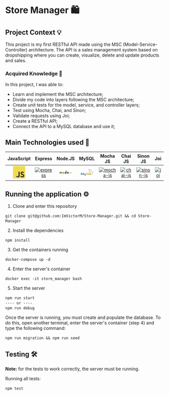 # Store Manager 🛍️

## Project Context 💡
This project is my first RESTful API made using the MSC (Model-Service-Controller) architecture. The API is a sales management system based on dropshipping where you can create, visualize, delete and update products and sales.

### Acquired Knowledge 📖

In this project, I was able to:
- Learn and implement the MSC architecture;
- Divide my code into layers following the MSC architecture;
- Create unit tests for the model, service, and controller layers;
- Test using Mocha, Chai, and Sinon;
- Validate requests using Joi;
- Create a RESTful API;
- Connect the API to a MySQL database and use it;

## Main Technologies used 🧰
<table>
    <thead>
        <tr>
            <th>JavaScript</th>
            <th>Express</th>
            <th>Node.JS</th>
            <th>MySQL</th>
            <th>Mocha JS</th>
            <th>Chai JS</th>
            <th>Sinon JS</th>
            <th>Joi</th>
            <th>Docker</th>
        </tr>
    </thead>
    <tbody>
        <tr>
            <td align="center">
                <a href="https://developer.mozilla.org/en-US/docs/Web/JavaScript" target="_blank" rel="noreferrer"> 
                    <img 
                        src="https://raw.githubusercontent.com/devicons/devicon/master/icons/javascript/javascript-original.svg" 
                        alt="javascript" 
                        width="40" 
                        height="40"
                    /> 
                </a>
            </td>
            <td align="center">
                <a href="https://expressjs.com/" target="_blank">
                    <img
                        src="https://www.orafox.com/wp-content/uploads/2019/01/expressjs.png"
                        alt="express"
                        width="40"
                        height="40"
                    />
                </a>
            </td>
            <td align="center">
                <a href="https://nodejs.org" target="_blank" rel="noreferrer"> 
                    <img 
                        src="https://raw.githubusercontent.com/devicons/devicon/master/icons/nodejs/nodejs-original-wordmark.svg" 
                        alt="nodejs" 
                        width="40" 
                        height="40"
                    /> 
                </a>
            </td>
             <td align="center">
                 <a href="https://www.mysql.com/" target="_blank" rel="noreferrer"> 
                     <img 
                         src="https://raw.githubusercontent.com/devicons/devicon/master/icons/mysql/mysql-original-wordmark.svg" 
                         alt="mysql" 
                         width="40" 
                         height="40"
                    /> 
                </a>
            </td>
            <td align="center">
                <a href="https://mochajs.org/" target="_blank" rel"noreferrer">
                    <img
                        src="https://avatars.githubusercontent.com/u/8770005?s=200&v=4"
                        alt="mocha-js"
                        width="40"
                        height="40"
                    />
                </a>
            </td>
             <td align="center">
                <a href="https://www.chaijs.com/" target="_blank" rel="noreferrer"> 
                    <img src="https://raw.githubusercontent.com/gist/keithamus/3d8cfbaeddf8bdf5f7cd94a3bdae0934/raw/63ca295f3aa7e1b94b598d84dfe0330383497a8c/Chai%20Logo%20(C).svg" 
                        alt="chai-js" 
                        width="40" 
                        height="40"
                    /> 
                </a>
            </td>
             <td align="center">
                <a href="https://sinonjs.org/" target="_blank" rel="noreferrer"> 
                    <img 
                        src="https://sinonjs.org/assets/images/logo.png" 
                        alt="sinon-js" 
                        width="40" 
                        height="40"
                    /> 
                </a>
            </td>
            <td align="center">
                <a href="https://joi.dev/" target="_blank" rel="noreferrer">
                    <img
                        src="https://avatars.githubusercontent.com/u/3774533?s=200&v=4"
                        alt="joi"
                        width="40"
                        height="40"
                    />
                </a>
            </td>
            <td align="center">
                <a href="https://www.docker.com/" target="_blank" rel="noreferrer"> 
                    <img 
                        src="https://raw.githubusercontent.com/devicons/devicon/master/icons/docker/docker-original-wordmark.svg" 
                        alt="docker" 
                        width="40" 
                        height="40"
                    /> 
                </a>
            </td>
        </tr>
    </tbody>
</table>

## Running the application ⚙️

1. Clone and enter this repository
```
git clone git@github.com:ImVictorM/Store-Manager.git && cd Store-Manager
```
2. Install the dependencies
```
npm install
```
3. Get the containers running
```
docker-compose up -d
```
4. Enter the server's container
```
docker exec -it store_manager bash
```
5. Start the server
```
npm run start
---- or ----
npm run debug
```

Once the server is running, you must create and populate the database. To do this, open another terminal, enter the server's container (step 4) and type the following command:
```
npm run migration && npm run seed
```


## Testing 🛠️
<strong>Note:</strong> for the tests to work correctly, the server must be running.

Running all tests:
```
npm test
```
